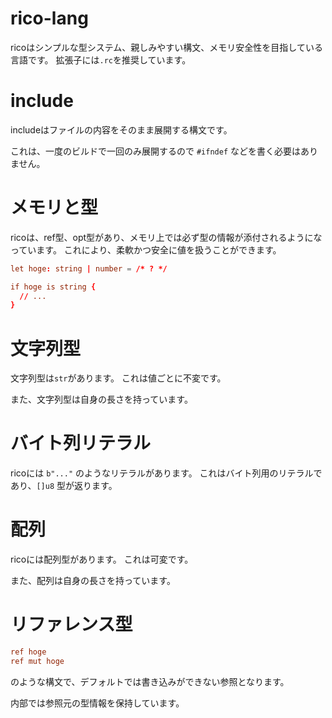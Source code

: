 # rico-lang

ricoはシンプルな型システム、親しみやすい構文、メモリ安全性を目指している言語です。
拡張子には`.rc`を推奨しています。

# include

includeはファイルの内容をそのまま展開する構文です。

これは、一度のビルドで一回のみ展開するので `#ifndef` などを書く必要はありません。

# メモリと型

ricoは、ref型、opt型があり、メモリ上では必ず型の情報が添付されるようになっています。
これにより、柔軟かつ安全に値を扱うことができます。

```rc
let hoge: string | number = /* ? */

if hoge is string {
  // ...
}
```

# 文字列型

文字列型は`str`があります。
これは値ごとに不変です。

また、文字列型は自身の長さを持っています。

# バイト列リテラル

ricoには `b"..."` のようなリテラルがあります。
これはバイト列用のリテラルであり、`[]u8` 型が返ります。

# 配列

ricoには配列型があります。
これは可変です。

また、配列は自身の長さを持っています。

# リファレンス型

```rc
ref hoge
ref mut hoge
```

のような構文で、デフォルトでは書き込みができない参照となります。

内部では参照元の型情報を保持しています。